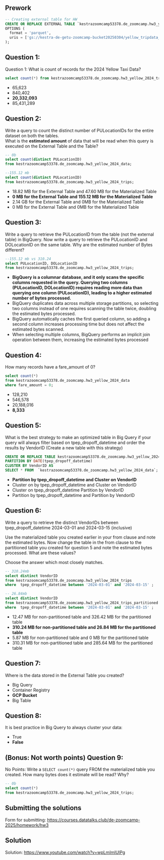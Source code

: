 ## Prework

```sql
-- Creating external table for HW
CREATE OR REPLACE EXTERNAL TABLE `kestrazoomcamp53378.de_zoomcamp.hw3_yellow_2024_data`
OPTIONS (
  format = 'parquet',
  uris = ['gs://kestra-de-getu-zoomcamp-bucket20250304/yellow_tripdata_2024-*.parquet']
);
```

## Question 1:
Question 1: What is count of records for the 2024 Yellow Taxi Data?
```sql 
select count(*) from kestrazoomcamp53378.de_zoomcamp.hw3_yellow_2024_trips;
```
- 65,623
- 840,402
- **20,332,093**
- 85,431,289


## Question 2:
Write a query to count the distinct number of PULocationIDs for the entire dataset on both the tables.</br> 
What is the **estimated amount** of data that will be read when this query is executed on the External Table and the Table?

```sql 
-- 0b
select count(distinct PULocationID)
from kestrazoomcamp53378.de_zoomcamp.hw3_yellow_2024_data;

--155.12 mb
select count(distinct PULocationID)
from kestrazoomcamp53378.de_zoomcamp.hw3_yellow_2024_trips;
```
- 18.82 MB for the External Table and 47.60 MB for the Materialized Table
- **0 MB for the External Table and 155.12 MB for the Materialized Table**
- 2.14 GB for the External Table and 0MB for the Materialized Table
- 0 MB for the External Table and 0MB for the Materialized Table

## Question 3:
Write a query to retrieve the PULocationID from the table (not the external table) in BigQuery. Now write a query to retrieve the PULocationID and DOLocationID on the same table. Why are the estimated number of Bytes different?
```sql
--155.12 mb vs 310.24
select PULocationID, DOLocationID
from kestrazoomcamp53378.de_zoomcamp.hw3_yellow_2024_trips;
```
- **BigQuery is a columnar database, and it only scans the specific columns requested in the query. Querying two columns (PULocationID, DOLocationID) requires 
reading more data than querying one column (PULocationID), leading to a higher estimated number of bytes processed.**
- BigQuery duplicates data across multiple storage partitions, so selecting two columns instead of one requires scanning the table twice, 
doubling the estimated bytes processed.
- BigQuery automatically caches the first queried column, so adding a second column increases processing time but does not affect the estimated bytes scanned.
- When selecting multiple columns, BigQuery performs an implicit join operation between them, increasing the estimated bytes processed

## Question 4:
How many records have a fare_amount of 0?
```sql
select count(*)
from kestrazoomcamp53378.de_zoomcamp.hw3_yellow_2024_data
where fare_amount = 0;
```
- 128,210
- 546,578
- 20,188,016
- **8,333**

## Question 5:
What is the best strategy to make an optimized table in Big Query if your query will always filter based on tpep_dropoff_datetime and order the results by VendorID (Create a new table with this strategy)
```sql
CREATE OR REPLACE TABLE kestrazoomcamp53378.de_zoomcamp.hw3_yellow_2024_trips_partitioned
PARTITION BY DATE(tpep_dropoff_datetime)
CLUSTER BY VendorID AS
SELECT * FROM  `kestrazoomcamp53378.de_zoomcamp.hw3_yellow_2024_data`;
```
- **Partition by tpep_dropoff_datetime and Cluster on VendorID**
- Cluster on by tpep_dropoff_datetime and Cluster on VendorID
- Cluster on tpep_dropoff_datetime Partition by VendorID
- Partition by tpep_dropoff_datetime and Partition by VendorID


## Question 6:
Write a query to retrieve the distinct VendorIDs between tpep_dropoff_datetime
2024-03-01 and 2024-03-15 (inclusive)</br>

Use the materialized table you created earlier in your from clause and note the estimated bytes. Now change the table in the from clause to the partitioned table you created for question 5 and note the estimated bytes processed. What are these values? </br>

Choose the answer which most closely matches.</br> 
```sql
-- 310.24mb
select distinct VendorID
from kestrazoomcamp53378.de_zoomcamp.hw3_yellow_2024_trips
where  tpep_dropoff_datetime between '2024-03-01' and '2024-03-15' ;

-- 26.84mb
select distinct VendorID
from kestrazoomcamp53378.de_zoomcamp.hw3_yellow_2024_trips_partitioned
where  tpep_dropoff_datetime between '2024-03-01' and '2024-03-15' ;
```
- 12.47 MB for non-partitioned table and 326.42 MB for the partitioned table
- **310.24 MB for non-partitioned table and 26.84 MB for the partitioned table**
- 5.87 MB for non-partitioned table and 0 MB for the partitioned table
- 310.31 MB for non-partitioned table and 285.64 MB for the partitioned table


## Question 7: 
Where is the data stored in the External Table you created?

- Big Query
- Container Registry
- **GCP Bucket**
- Big Table

## Question 8:
It is best practice in Big Query to always cluster your data:
- True
- **False**


## (Bonus: Not worth points) Question 9:
No Points: Write a `SELECT count(*)` query FROM the materialized table you created. How many bytes does it estimate will be read? Why?
```sql
-- 0b
select count(*)
from kestrazoomcamp53378.de_zoomcamp.hw3_yellow_2024_trips;
```

## Submitting the solutions

Form for submitting: https://courses.datatalks.club/de-zoomcamp-2025/homework/hw3

## Solution

Solution: https://www.youtube.com/watch?v=wpLmImIUlPg
